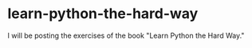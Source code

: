# learn-python-the-hard-way
I will be posting the exercises of the book "Learn Python the Hard Way."
